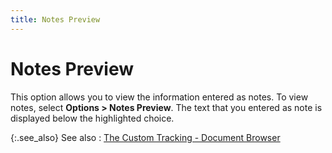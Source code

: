 ```yaml
---
title: Notes Preview
---
```


# Notes Preview


This option allows you to view the information entered as notes. To  view notes, select **Options &gt; Notes 
 Preview**. The text that you entered as note is displayed below the  highlighted choice.


{:.see_also}
See also
: [The  Custom Tracking - Document Browser]({{site.ct_baseurl}}/document-tracking/tracking-sales-documents/the_custom_tracking_document_browser_1.html)
